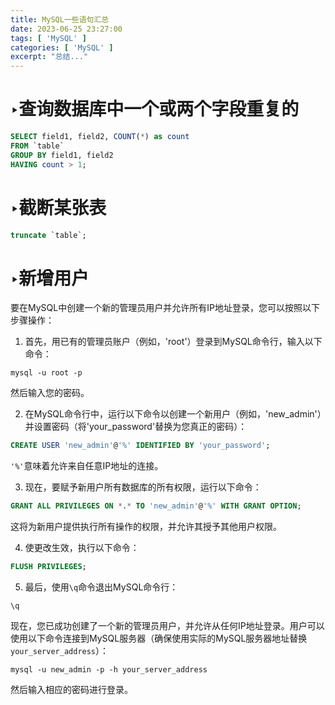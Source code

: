```yaml
---
title: MySQL一些语句汇总
date: 2023-06-25 23:27:00
tags: [ 'MySQL' ]
categories: [ 'MySQL' ]
excerpt: "总结..."
---
```



# ‣查询数据库中一个或两个字段重复的

```sql
SELECT field1, field2, COUNT(*) as count
FROM `table`
GROUP BY field1, field2
HAVING count > 1;    
```


# ‣截断某张表

```sql
truncate `table`;
```

# ‣新增用户
要在MySQL中创建一个新的管理员用户并允许所有IP地址登录，您可以按照以下步骤操作：

1. 首先，用已有的管理员账户（例如，'root'）登录到MySQL命令行，输入以下命令：
```
mysql -u root -p
```
然后输入您的密码。

2. 在MySQL命令行中，运行以下命令以创建一个新用户（例如，'new_admin'）并设置密码（将'your_password'替换为您真正的密码）：
```sql
CREATE USER 'new_admin'@'%' IDENTIFIED BY 'your_password';
```
`'%'`意味着允许来自任意IP地址的连接。

3. 现在，要赋予新用户所有数据库的所有权限，运行以下命令：
```sql
GRANT ALL PRIVILEGES ON *.* TO 'new_admin'@'%' WITH GRANT OPTION;
```
这将为新用户提供执行所有操作的权限，并允许其授予其他用户权限。

4. 使更改生效，执行以下命令：
```sql
FLUSH PRIVILEGES;
```

5. 最后，使用`\q`命令退出MySQL命令行：
```
\q
```

现在，您已成功创建了一个新的管理员用户，并允许从任何IP地址登录。用户可以使用以下命令连接到MySQL服务器（确保使用实际的MySQL服务器地址替换`your_server_address`）：
```
mysql -u new_admin -p -h your_server_address
```
然后输入相应的密码进行登录。